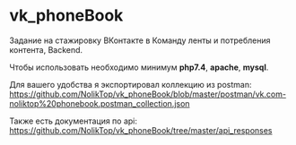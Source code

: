 # vk_phoneBook

Задание на стажировку ВКонтакте в Команду ленты и потребления контента, Backend. 

Чтобы использовать необходимо минимум **php7.4**, **apache**, **mysql**.

Для вашего удобства я экспортировал коллекцию из postman: https://github.com/NolikTop/vk_phoneBook/blob/master/postman/vk.com-noliktop%20phonebook.postman_collection.json

Также есть документация по api: https://github.com/NolikTop/vk_phoneBook/tree/master/api_responses